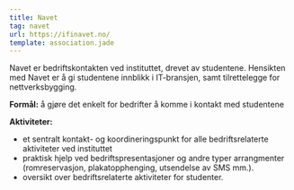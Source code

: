 ```yaml
---
title: Navet
tag: navet
url: https://ifinavet.no/
template: association.jade
---
```


Navet er bedriftskontakten ved instituttet, drevet av studentene. Hensikten med Navet er å gi studentene innblikk i IT-bransjen, samt tilrettelegge for nettverksbygging.

**Formål:** å gjøre det enkelt for bedrifter å komme i kontakt med studentene

**Aktiviteter:**
* et sentralt kontakt- og koordineringspunkt for alle bedriftsrelaterte aktiviteter ved instituttet
* praktisk hjelp ved bedriftspresentasjoner og andre typer arrangmenter (romreservasjon, plakatopphenging, utsendelse av SMS mm.).
* oversikt over bedriftsrelaterte aktiviteter for studenter.